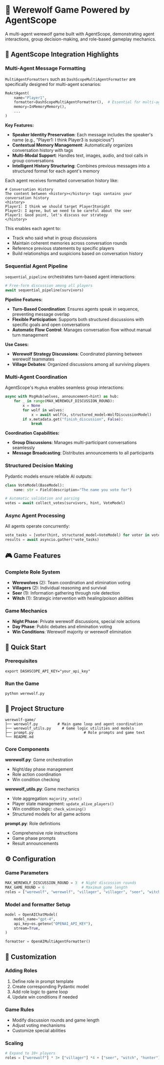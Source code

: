 # 🐺 Werewolf Game Powered by AgentScope

A multi-agent werewolf game built with AgentScope, demonstrating agent interactions, group decision-making, and role-based gameplay mechanics.

## 🎯 AgentScope Integration Highlights

### **Multi-Agent Message Formatting**

`MultiAgentFormatters` such as `DashScopeMultiAgentFormatter`   are specifically designed for multi-agent scenarios:

```python
ReActAgent(
    name="Player1",
    formatter=DashScopeMultiAgentFormatter(),  # Essential for multi-agent memory
    memory=InMemoryMemory(),
    ...
)
```

**Key Features:**

- **Speaker Identity Preservation**: Each message includes the speaker's name (e.g., "Player1: I think Player3 is suspicious")
- **Contextual Memory Management**: Automatically organizes conversation history with <history> tags
- **Multi-Modal Support**: Handles text, images, audio, and tool calls in group conversations
- **Intelligent History Structuring**: Combines previous messages into a structured format for each agent's memory

Each agent receives formatted conversation history like:

```
# Conversation History
The content between <history></history> tags contains your conversation history
<history>
Player1: I think we should target Player3tonight
Player2: I agree, but we need to be careful about the seer
Player1: Good point, let's discuss our strategy
</history>
```

This enables each agent to:

- Track who said what in group discussions
- Maintain coherent memories across conversation rounds
- Reference previous statements by specific players
- Build relationships and suspicions based on conversation history

### **Sequential Agent Pipeline**

`sequential_pipeline` orchestrates turn-based agent interactions:

```python
# Free-form discussion among all players
await sequential_pipeline(survivors)
```

**Pipeline Features:**

- **Turn-Based Coordination**: Ensures agents speak in sequence, preventing message overlap
- **Flexible Participation**: Supports both structured discussions with specific goals and open conversations
- **Automatic Flow Control**: Manages conversation flow without manual turn management

**Use Cases:**

- **Werewolf Strategy Discussions**: Coordinated planning between werewolf teammates
- **Village Debates**: Organized discussions among all surviving players

### **Multi-Agent Coordination**

AgentScope's `MsgHub` enables seamless group interactions:

```python
async with MsgHub(wolves, announcement=hint) as hub:
    for _ in range(MAX_WEREWOLF_DISCUSSION_ROUND):
        x = None
        for wolf in wolves:
            x = await wolf(x, structured_model=WolfDiscussionModel)
        if x.metadata.get("finish_discussion", False):
            break
```

**Coordination Capabilities:**

- **Group Discussions**: Manages multi-participant conversations seamlessly
- **Message Broadcasting**: Distributes announcements to all participants

### **Structured Decision Making**

Pydantic models ensure reliable AI outputs:

```python
class VoteModel(BaseModel):
    name: str = Field(description="The name you vote for")

# Automatic validation and parsing
votes = await collect_votes(survivors, hint, VoteModel)
```

### **Async Agent Processing**

All agents operate concurrently:

```python
vote_tasks = [voter(hint, structured_model=VoteModel) for voter in voters]
results = await asyncio.gather(*vote_tasks)
```

## 🎮 Game Features

### **Complete Role System**

- **Werewolves** (2): Team coordination and elimination voting
- **Villagers** (2): Individual reasoning and survival
- **Seer** (1): Information gathering through role detection
- **Witch** (1): Strategic intervention with healing/poison abilities

### **Game Mechanics**

- **Night Phase**: Private werewolf discussions, special role actions
- **Day Phase**: Public debates and elimination voting
- **Win Conditions**: Werewolf majority or werewolf elimination

## 🚀 Quick Start

### Prerequisites

```
export DASHSCOPE_API_KEY="your_api_key"
```

### Run the Game

```
python werewolf.py
```

## 📁 Project Structure

``````
werewolf-game/
├── werewolf.py			# Main game loop and agent coordination
├── werewolf_utils.py     # Game logic utilities and models
├── prompt.py  						# Role prompts and game text
└── README.md
``````

### **Core Components**

**werewolf.py**: Game orchestration

- Night/day phase management
- Role action coordination
- Win condition checking

**werewolf_utils.py**: Game mechanics

- Vote aggregation: `majority_vote()`
- Player state management: `update_alive_players()`
- Win condition logic: `check_winning()`
- Structured models for all game actions

**prompt.py**: Role definitions

- Comprehensive role instructions
- Game phase prompts
- Result announcements

## ⚙️ Configuration

### Game Parameters

```python
MAX_WEREWOLF_DISCUSSION_ROUND = 3  # Night discussion rounds
MAX_GAME_ROUND = 6                 # Maximum game length
roles = ["werewolf", "werewolf", "villager", "villager", "seer", "witch"]
```

### Model and formatter Setup

```Python
model = OpenAIChatModel(
    model_name="gpt-4",
    api_key=os.getenv("OPENAI_API_KEY"),
    stream=True,
)

formatter = OpenAIMultiAgentFormatter()
```

## 🔧 Customization

### **Adding Roles**

1. Define role in prompt template
2. Create corresponding Pydantic model
3. Add role logic to game loop
4. Update win conditions if needed

### **Game Rules**

- Modify discussion rounds and game length
- Adjust voting mechanisms
- Customize special abilities

### **Scaling**

```python
# Expand to 10+ players
roles = ["werewolf"] * 3+ ["villager"] *4 + ["seer", "witch", "hunter"]
```

